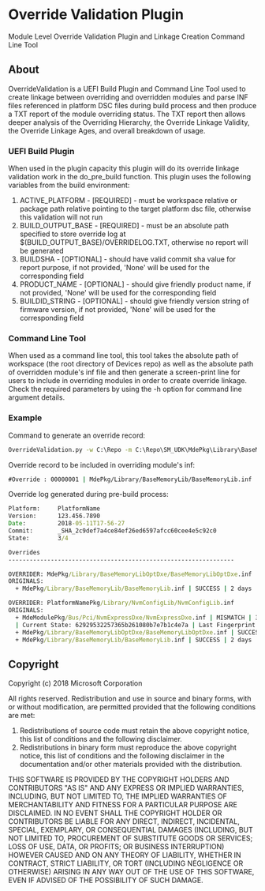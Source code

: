 # Override Validation Plugin

Module Level Override Validation Plugin and Linkage Creation Command Line Tool

## About

OverrideValidation is a UEFI Build Plugin and Command Line Tool used to create linkage between overriding and overridden modules and parse INF files referenced in platform DSC files during build process and then produce a TXT report of the module overriding status.  The TXT report then allows deeper analysis of the Overriding Hierarchy, the Override Linkage Validity, the Override Linkage Ages, and overall breakdown of usage.

### UEFI Build Plugin

When used in the plugin capacity this plugin will do its override linkage validation work in the do_pre_build function.  This plugin uses the following variables from the build environment:

 1. ACTIVE_PLATFORM - [REQUIRED] - must be workspace relative or package path relative pointing to the target platform dsc file, otherwise this validation will not run
 1. BUILD_OUTPUT_BASE - [REQUIRED] - must be an absolute path specified to store override log at $(BUILD_OUTPUT_BASE)/OVERRIDELOG.TXT, otherwise no report will be generated
 1. BUILDSHA - [OPTIONAL] - should have valid commit sha value for report purpose, if not provided, 'None' will be used for the corresponding field
 1. PRODUCT_NAME - [OPTIONAL] - should give friendly product name, if not provided, 'None' will be used for the corresponding field
 1. BUILDID_STRING - [OPTIONAL] - should give friendly version string of firmware version, if not provided, 'None' will be used for the corresponding field


### Command Line Tool

When used as a command line tool, this tool takes the absolute path of workspace (the root directory of Devices repo) as well as the absolute path of overridden module's inf file and then generate a screen-print line for users to include in overriding modules in order to create override linkage. Check the required parameters by using the -h option for command line argument details. 

### Example

Command to generate an override record:

``` cmd
OverrideValidation.py -w C:\Repo -m C:\Repo\SM_UDK\MdePkg\Library\BaseMemoryLib\BaseMemoryLib.inf

```

Override record to be included in overriding module's inf:

``` cmd
#Override : 00000001 | MdePkg/Library/BaseMemoryLib/BaseMemoryLib.inf | cc255d9de141fccbdfca9ad02e0daa47 | 2018-05-09T17-54-17

```

Override log generated during pre-build process:

``` cmd
Platform:     PlatformName
Version:      123.456.7890
Date:         2018-05-11T17-56-27
Commit:       _SHA_2c9def7a4ce84ef26ed6597afcc60cee4e5c92c0
State:        3/4

Overrides
----------------------------------------------------------------

OVERRIDER: MdePkg/Library/BaseMemoryLibOptDxe/BaseMemoryLibOptDxe.inf
ORIGINALS:
  + MdePkg/Library/BaseMemoryLib/BaseMemoryLib.inf | SUCCESS | 2 days

OVERRIDER: PlatformNamePkg/Library/NvmConfigLib/NvmConfigLib.inf
ORIGINALS:
  + MdeModulePkg/Bus/Pci/NvmExpressDxe/NvmExpressDxe.inf | MISMATCH | 35 days
  | Current State: 62929532257365b261080b7e7b1c4e7a | Last Fingerprint: dc9f5e3af1efbac6cf5485b672291903
  + MdePkg/Library/BaseMemoryLibOptDxe/BaseMemoryLibOptDxe.inf | SUCCESS | 0 days
  + MdePkg/Library/BaseMemoryLib/BaseMemoryLib.inf | SUCCESS | 2 days

```

## Copyright

Copyright (c) 2018 Microsoft Corporation

All rights reserved. Redistribution and use in source and binary forms, with or without modification, are permitted provided that the following conditions are met:

1. Redistributions of source code must retain the above copyright notice, this list of conditions and the following disclaimer.
2. Redistributions in binary form must reproduce the above copyright notice, this list of conditions and the following disclaimer in the documentation and/or other materials provided with the distribution.

THIS SOFTWARE IS PROVIDED BY THE COPYRIGHT HOLDERS AND CONTRIBUTORS "AS IS" AND ANY EXPRESS OR IMPLIED WARRANTIES, INCLUDING, BUT NOT LIMITED TO, THE IMPLIED WARRANTIES OF MERCHANTABILITY AND FITNESS FOR A PARTICULAR PURPOSE ARE DISCLAIMED. IN NO EVENT SHALL THE COPYRIGHT HOLDER OR CONTRIBUTORS BE LIABLE FOR ANY DIRECT, INDIRECT, INCIDENTAL, SPECIAL, EXEMPLARY, OR CONSEQUENTIAL DAMAGES (INCLUDING, BUT NOT LIMITED TO, PROCUREMENT OF SUBSTITUTE GOODS OR SERVICES; LOSS OF USE, DATA, OR PROFITS; OR BUSINESS INTERRUPTION) HOWEVER CAUSED AND ON ANY THEORY OF LIABILITY, WHETHER IN CONTRACT, STRICT LIABILITY, OR TORT (INCLUDING NEGLIGENCE OR OTHERWISE) ARISING IN ANY WAY OUT OF THE USE OF THIS SOFTWARE, EVEN IF ADVISED OF THE POSSIBILITY OF SUCH DAMAGE.